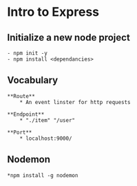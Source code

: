# Intro to Express

## Initialize a new node project
    - npm init -y
    - npm install <dependancies>

## Vocabulary
    **Route**
        * An event linster for http requests

    **Endpoint**
        * "./item" "/user"

    **Port**
        * localhost:9000/
## Nodemon
    *npm install -g nodemon